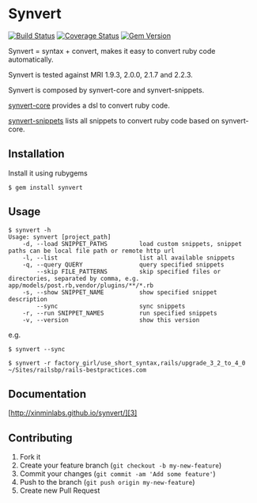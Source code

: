 # Synvert

[![Build Status](https://secure.travis-ci.org/xinminlabs/synvert.png)](http://travis-ci.org/xinminlabs/synvert)
[![Coverage Status](https://coveralls.io/repos/xinminlabs/synvert/badge.png?branch=master)](https://coveralls.io/r/xinminlabs/synvert)
[![Gem Version](https://badge.fury.io/rb/synvert.png)](http://badge.fury.io/rb/synvert)

Synvert = syntax + convert, makes it easy to convert ruby code
automatically.

Synvert is tested against MRI 1.9.3, 2.0.0, 2.1.7 and 2.2.3.

Synvert is composed by synvert-core and synvert-snippets.

[synvert-core][1] provides a dsl to convert ruby code.

[synvert-snippets][2] lists all snippets to convert ruby code based on
synvert-core.

## Installation

Install it using rubygems

```
$ gem install synvert
```

## Usage

```
$ synvert -h
Usage: synvert [project_path]
    -d, --load SNIPPET_PATHS         load custom snippets, snippet paths can be local file path or remote http url
    -l, --list                       list all available snippets
    -q, --query QUERY                query specified snippets
        --skip FILE_PATTERNS         skip specified files or directories, separated by comma, e.g. app/models/post.rb,vendor/plugins/**/*.rb
    -s, --show SNIPPET_NAME          show specified snippet description
        --sync                       sync snippets
    -r, --run SNIPPET_NAMES          run specified snippets
    -v, --version                    show this version
```

e.g.

```
$ synvert --sync
```

```
$ synvert -r factory_girl/use_short_syntax,rails/upgrade_3_2_to_4_0 ~/Sites/railsbp/rails-bestpractices.com
```

## Documentation

[http://xinminlabs.github.io/synvert/][3]

## Contributing

1. Fork it
2. Create your feature branch (`git checkout -b my-new-feature`)
3. Commit your changes (`git commit -am 'Add some feature'`)
4. Push to the branch (`git push origin my-new-feature`)
5. Create new Pull Request

[1]: https://github.com/xinminlabs/synvert-core/
[2]: https://github.com/xinminlabs/synvert-snippets/
[3]: http://xinminlabs.github.io/synvert/
